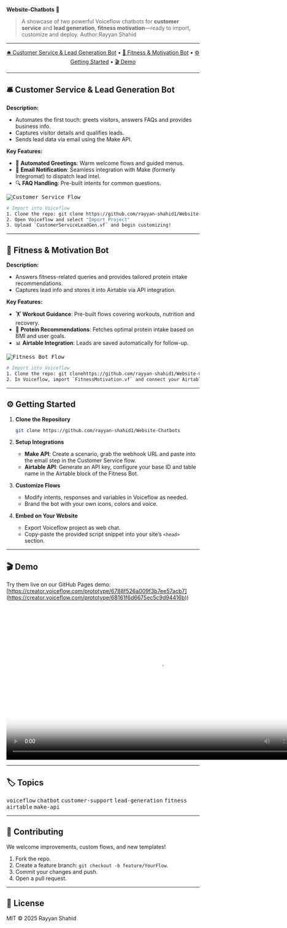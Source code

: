 **Website-Chatbots** 🚀

> A showcase of two powerful Voiceflow chatbots for **customer service** and **lead generation**, **fitness motivation**—ready to import, customize and deploy.
> Author:Rayyan Shahid

---

<p align="center">
  <a href="#customer-service--lead-generation-bot">🛎️ Customer Service & Lead Generation Bot</a> •
  <a href="#fitness--motivation-bot">💪 Fitness & Motivation Bot</a> •
  <a href="#getting-started">⚙️ Getting Started</a> •
  <a href="#demo">🎬 Demo</a>
</p>

---

## 🛎️ Customer Service & Lead Generation Bot

**Description:**
- Automates the first touch: greets visitors, answers FAQs and provides business info.
- Captures visitor details and qualifies leads.
- Sends lead data via email using the Make API.

**Key Features:**
- 🤖 **Automated Greetings**: Warm welcome flows and guided menus.
- 📧 **Email Notification**: Seamless integration with Make (formerly Integromat) to dispatch lead intel.
- 🔍 **FAQ Handling**: Pre-built intents for common questions.

 <kbd>![Customer Service Flow](images/Ryan.png)</kbd>

```bash
# Import into Voiceflow
1. Clone the repo: git clone https://github.com/rayyan-shahid1/Website-Chatbots
2. Open Voiceflow and select "Import Project"
3. Upload `CustomerServiceLeadGen.vf` and begin customizing!
```

---

## 💪 Fitness & Motivation Bot

**Description:**
- Answers fitness-related queries and provides tailored protein intake recommendations.
- Captures lead info and stores it into Airtable via API integration.

**Key Features:**
- 🏋️ **Workout Guidance**: Pre-built flows covering workouts, nutrition and recovery.
- 🥤 **Protein Recommendations**: Fetches optimal protein intake based on BMI and user goals.
- 📊 **Airtable Integration**: Leads are saved automatically for follow-up.

<kbd>![Fitness Bot Flow](images/Fitpal.png)</kbd>

```bash
# Import into Voiceflow
1. Clone the repo: git clonehttps://github.com/rayyan-shahid1/Website-Chatbots
2. In Voiceflow, import `FitnessMotivation.vf` and connect your Airtable base!
```

---

## ⚙️ Getting Started

1. **Clone the Repository**
   ```bash
   git clone https://github.com/rayyan-shahid1/Website-Chatbots 
   ```

2. **Setup Integrations**
   - **Make API**: Create a scenario, grab the webhook URL and paste into the email step in the Customer Service flow.
   - **Airtable API**: Generate an API key, configure your base ID and table name in the Airtable block of the Fitness Bot.

3. **Customize Flows**
   - Modify intents, responses and variables in Voiceflow as needed.
   - Brand the bot with your own icons, colors and voice.

4. **Embed on Your Website**
   - Export Voiceflow project as web chat.
   - Copy-paste the provided script snippet into your site’s `<head>` section.

---

## 🎬 Demo

Try them live on our GitHub Pages demo: [https://creator.voiceflow.com/prototype/6788f526a009f3b7ee57acb7] (https://creator.voiceflow.com/prototype/68161f6d6675ec5c9d94416b))

<video src="videos/demo.mp4" controls poster="images/demo_poster.png" width="800">
Your browser does not support the video tag.
</video>

---

## 🏷️ Topics

<span><kbd>voiceflow</kbd> <kbd>chatbot</kbd> <kbd>customer-support</kbd> <kbd>lead-generation</kbd> <kbd>fitness</kbd> <kbd>airtable</kbd> <kbd>make-api</kbd></span>

---

## 🤝 Contributing

We welcome improvements, custom flows, and new templates!
1. Fork the repo.
2. Create a feature branch: `git checkout -b feature/YourFlow`.
3. Commit your changes and push.
4. Open a pull request.

---

## 📄 License

MIT © 2025 Rayyan Shahid

